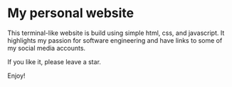 # My personal website

This terminal-like website is build using simple html, css, and javascript. It highlights my passion for software engineering and have links to some of my social media accounts. 

If you like it, please leave a star. 

Enjoy!